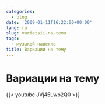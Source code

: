 ```yaml
---
categories:
  - blog
date: '2009-01-11T16:22:00+00:00'
lang: ru
slug: variatsii-na-temu
tags:
  - музыкой-навеяло
title: Вариации на тему
---
```


# Вариации на тему

{{< youtube JVj45Lwp2Q0 >}}